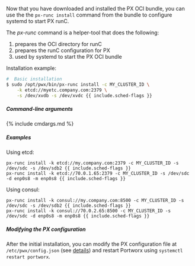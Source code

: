 Now that you have downloaded and installed the PX OCI bundle, you can use the the `px-runc install` command from the bundle to configure systemd to start PX runC.

The _px-runc_ command is a helper-tool that does the following:

1. prepares the OCI directory for runC
2. prepares the runC configuration for PX
3. used by systemd to start the PX OCI bundle

Installation example:

```bash
#  Basic installation
$ sudo /opt/pwx/bin/px-runc install -c MY_CLUSTER_ID \
    -k etcd://myetc.company.com:2379 \
    -s /dev/xvdb -s /dev/xvdc {{ include.sched-flags }}
```


##### Command-line arguments

{% include cmdargs.md %}

##### Examples

Using etcd:
```
px-runc install -k etcd://my.company.com:2379 -c MY_CLUSTER_ID -s /dev/sdc -s /dev/sdb2 {{ include.sched-flags }}
px-runc install -k etcd://70.0.1.65:2379 -c MY_CLUSTER_ID -s /dev/sdc -d enp0s8 -m enp0s8 {{ include.sched-flags }}
```

Using consul:
```
px-runc install -k consul://my.company.com:8500 -c MY_CLUSTER_ID -s /dev/sdc -s /dev/sdb2 {{ include.sched-flags }}
px-runc install -k consul://70.0.2.65:8500 -c MY_CLUSTER_ID -s /dev/sdc -d enp0s8 -m enp0s8 {{ include.sched-flags }}
```

##### Modifying the PX configuration

After the initial installation, you can modify the PX configuration file at `/etc/pwx/config.json` (see [details](https://docs.portworx.com/control/config-json.html)) and restart Portworx using `systemctl restart portworx`.